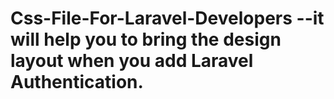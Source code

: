 # Css-File-For-Laravel-Developers --it will help you to bring the design layout when you add Laravel Authentication.
